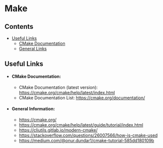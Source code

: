 # Make

## Contents
- [Useful Links](#useful-links)
    - [CMake Documentation](#cmake-documentation)
    - [General Links](#general-links)

## Useful Links
- #### CMake Documentation:
    - CMake Documentation (latest version): <https://cmake.org/cmake/help/latest/index.html>
    - CMake Documentation List: <https://cmake.org/documentation/>
- #### General Information:
    - <https://cmake.org/>
    - <https://cmake.org/cmake/help/latest/guide/tutorial/index.html>
    - <https://cliutils.gitlab.io/modern-cmake/>
    - <https://stackoverflow.com/questions/26007566/how-is-cmake-used>
    - <https://medium.com/@onur.dundar1/cmake-tutorial-585dd180109b>
